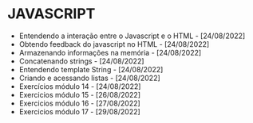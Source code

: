 # JAVASCRIPT
- Entendendo a interação entre o Javascript e o HTML - [24/08/2022]
- Obtendo feedback do javascript no HTML - [24/08/2022]
- Armazenando informações na memória - [24/08/2022]
- Concatenando strings - [24/08/2022]
- Entendendo template String - [24/08/2022]
- Criando e acessando listas - [24/08/2022]
- Exercícios módulo 14 - [24/08/2022]
- Exercicios módulo 15 - [26/08/2022]
- Exercicios módulo 16 - [27/08/2022]
- Exercicios módulo 17 - [29/08/2022]